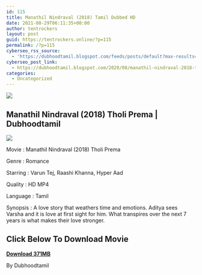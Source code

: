 ```yaml
---
id: 115
title: Manathil Nindraval (2018) Tamil Dubbed HD
date: 2021-08-29T06:11:35+00:00
author: tentrockers
layout: post
guid: https://tentrockers.online/?p=115
permalink: /?p=115
cyberseo_rss_source:
  - 'https://dubhoodtamil.blogspot.com/feeds/posts/default?max-results=150&start-index=151'
cyberseo_post_link:
  - https://dubhoodtamil.blogspot.com/2020/08/manathil-nindraval-2018-tamil-dubbed-hd.html
categories:
  - Uncategorized
---
```

<div class="media_block">
  <img src="https://1.bp.blogspot.com/-DwE9n4VUJCw/X0MdHDfHGtI/AAAAAAAACDE/NzwcFyAax_84mQZj95DgPQ_sxMCXyUFpwCNcBGAsYHQ/s72-c/499330-v.webp" class="media_thumbnail" />
</div>

## Manathil Nindraval (2018) Tholi Prema | Dubhoodtamil

<div class="separator">
  <a href="https://1.bp.blogspot.com/-DwE9n4VUJCw/X0MdHDfHGtI/AAAAAAAACDE/NzwcFyAax_84mQZj95DgPQ_sxMCXyUFpwCNcBGAsYHQ/s518/499330-v.webp" imageanchor="1"><img border="0" data-original-height="518" data-original-width="390" src="https://1.bp.blogspot.com/-DwE9n4VUJCw/X0MdHDfHGtI/AAAAAAAACDE/NzwcFyAax_84mQZj95DgPQ_sxMCXyUFpwCNcBGAsYHQ/s0/499330-v.webp" /></a>
</div>

Movie : Manathil Nindraval (2018) Tholi Prema

Genre : Romance

Starring : Varun Tej, Raashi Khanna, Hyper Aad

Quality : HD MP4

Language : Tamil

Synopsis : A love story that weathers time and emotions. Aditya sees Varsha and it is love at first sight for him. What transpires over the next 7 years is what makes their love stronger.

## **<span>Click Below To Download Movie</span>**

**<span><a href="https://oncehelp.com/manathil-nindaval" target="_blank" rel="noopener">Download 371MB</a></span>**

By Dubhoodtamil